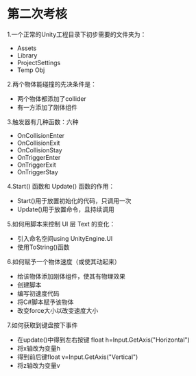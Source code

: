 第二次考核
=========
1.一个正常的Unity工程目录下初步需要的文件夹为：
+ Assets
+ Library
+ ProjectSettings
+ Temp Obj

2.两个物体能碰撞的先决条件是：
+ 两个物体都添加了collider
+ 有一方添加了刚体组件

3.触发器有几种函数：六种
+ OnCollisionEnter
+ OnCollisionExit
+ OnCollisionStay
+ OnTriggerEnter 
+ OnTriggerExit
+ OnTriggerStay

4.Start() 函数和 Update() 函数的作用：
+ Start()用于放置初始化的代码，只调用一次
+ Update()用于放置命令，且持续调用

5.如何用脚本来控制 UI 层 Text 的变化：
+ 引入命名空间using UnityEngine.UI
+ 使用ToString()函数

6.如何赋予一个物体速度（或使其动起来）
+ 给该物体添加刚体组件，使其有物理效果
+ 创建脚本
+ 编写初速度代码
+ 将C#脚本赋予该物体
+ 改变force大小以改变速度大小

7.如何获取到键盘按下事件
+ 在update()中得到左右按键 float h=Input.GetAxis("Horizontal")
+ 将x轴改为变量h
+ 得到前后键float v=Input.GetAxis("Vertical")
+ 将z轴改为变量v
